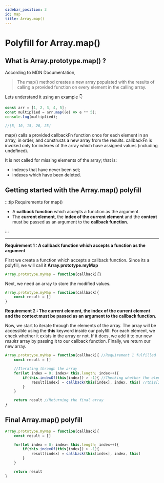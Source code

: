 ```yaml
---
sidebar_position: 3
id: map
title: Array.map()
---
```


# Polyfill for Array.map()

## What is Array.prototype.map() ?

According to MDN Documentation,

> The map() method creates a new array populated with the results of calling a provided function on every element in the calling array.

Lets understand it using an example 👇

```js
const arr = [1, 2, 3, 4, 5];
const multiplied = arr.map((e) => e ** 5);
console.log(multiplied);

//[5, 10, 15, 20, 25]
```

map() calls a provided callbackFn function once for each element in an array, in order, and constructs a new array from the results. callbackFn is invoked only for indexes of the array which have assigned values (including undefined).

It is not called for missing elements of the array; that is:

- indexes that have never been set;
- indexes which have been deleted.

## Getting started with the Array.map() polyfill

:::tip Requirements for map()

- A **callback function** which accepts a function as the argument.
- The **current element**, the **index of the current element** and the **context** must be passed as an argument to the **callback function.**

:::

---

**Requirement 1 : A callback function which accepts a function as the argument**

First we create a function which accepts a callback function. Since its a polyfill, we will call it **Array.prototype.myMap**

```js
Array.prototype.myMap = function(callback){}
```

Next, we need an array to store the modified values.

```js
Array.prototype.myMap = function(callback){
    const result = []
}
```

**Requirement 2 : The current element, the index of the current element and the context must be passed as an argument to the callback function.**


Now, we start to iterate through the elements of the array. The array will be accessible using the **this** keyword inside our polyfill.
For each element, we check whether it exists in the array or not. If it does, we add it to our new *results* array by passing it to our callback function. Finally, we return our new array.

```js
Array.prototype.myMap = function(callback){ //Requirement 1 fulfilled
    const result = []

    //Iterating through the array
    for(let index = 0; index< this.length; index++){
        if(this.indexOf(this[index]) > -1){ //Checking whether the element exists or not
            result[index] = callback(this[index], index, this) //this[index] => the current element, index => index of the current element, this => the array itself
        }
    }

    return result //Returning the final array
}
```

## Final Array.map() polyfill

```js
Array.prototype.myMap = function(callback){
    const result = []

    for(let index = 0; index< this.length; index++){
        if(this.indexOf(this[index]) > -1){
            result[index] = callback(this[index], index, this)
        }
    }

    return result
}
```